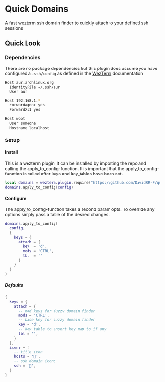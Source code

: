 # Quick Domains

A fast wezterm ssh domain finder to quickly attach to your defined ssh sessions

## Quick Look

### Dependencies

There are no package dependencies but this plugin does assume you have configured a 
`.ssh/config` as defined in the [WezTerm](https://wezfurlong.org/wezterm/config/lua/wezterm/enumerate_ssh_hosts.html) documentation

```bash
Host aur.archlinux.org
  IdentityFile ~/.ssh/aur
  User aur

Host 192.168.1.*
  ForwardAgent yes
  ForwardX11 yes

Host woot
  User someone
  Hostname localhost
```

### Setup

#### Install

This is a wezterm plugin. It can be installed by importing the repo and calling the apply_to_config-function. It is important that the apply_to_config-function is called after keys and key_tables have been set.
```lua 
local domains = wezterm.plugin.require("https://github.com/DavidRR-F/quick_domains.wezterm")
domains.apply_to_config(config)
```

#### Configure

The apply_to_config-function takes a second param opts. To override any options simply pass a table of the desired changes.

```lua
domains.apply_to_config(
  config,
  {
    keys = {
      attach = {
        key  = 'd',
        mods = 'CTRL',
        tbl  = ''
      }
    }
  }
)
```

##### Defaults

```lua 
{
  keys = {
    attach = {
      -- mod keys for fuzzy domain finder
      mods = 'CTRL',
      -- base key for fuzzy domain finder
      key = 'd',
      -- key table to insert key map to if any
      tbl = '',
    }
  },
  icons = {
    -- title icon
    hosts = '',
    -- ssh domain icons
    ssh = '󰣀',
  }
}

```
